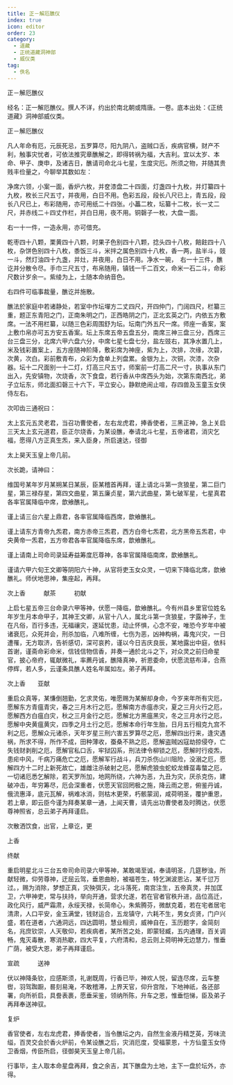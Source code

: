 ```yaml
---
title: 正－解厄醮仪
index: true
icon: editor
order: 23
category:
  - 道藏
  - 正统道藏洞神部
  - 威仪类
tag:
  - 佚名
---
```


正－解厄醮仪  

经名：正一解厄醮仪。撰人不详，约出於南北朝或隋唐。一卷。底本出处：《正统道藏》洞神部威仪类。  

正－解厄醮仪  

凡人年命有厄，元辰死忌，五罗算尽，阳九阴八，盗贼口舌，疾病官横，财产不利，触事灾忧者，可依法推究章醮解之，即得转祸为福，大吉利。宜以太岁、本命、甲子、庚申，及诸吉日，醮请司命北斗七星，生度灾厄。所须之物，并随其贵贱丰俭量之，今聊举其数如左：  

净席六领，小案一面，香炉六枚，并奁漆盘二十四面，灯盏四十九枚，并灯纂四十九枚，枚长三尺五寸，并夜用，白日不用。色彩五段，段长八尺已上，青五段，段长八尺已上，布彩随用，亦可用纸二十四张。小藟二枚，坛纂十二枚，长一丈二尺，并赤线二＋四丈作栏，并白日用，夜不用。铜磬子一枚，大盘一面。  

右一十一件，一造永用，亦可借充。  

乾枣四十八颗，栗黄四十八颗，时果子色别四十八颗，捻头四十八枚，餢飳四十八枚，杂饼色别四十八枚，黍饭三斗，米拌之属色别四十八枚，香一两，盐半斗，豉一斗，然灯油四十九盏，并灶，并夜用，白日不用。净水一碗，　右一十三件，醮讫并分散令尽。手巾三尺五寸，布帛随用，镇钱一千二百文，命米一石二斗，命彩尺数计岁余一。紫绫为上，士随本命纳音色。  

右四件可临事裁量，醮讫并施散。  

醮法於家庭中若诸静处，若室中作坛墠方二丈四尺，开四仲门，门阔四尺，栏纂三重，题正东青阳之门，正南朱明之门，正西皓阴之门，正北玄英之门，内依五方敷席。一法不用栏纂，以随三色彩周围舒为坛。坛南门外五尺一席。师座一香案，案上敷巾帛亦可五方安五香案。坛上东席五帝五盘五分，南席三神三盘三分，西席三台三盘三分，北席六甲六盘六分，中席七星七盘七分，盐左豉右，其净水置几上，米及钱彩置案上，五方座随神阶降，敷彩席为神座，紫为上，次排，次缘，次碧，次黄，次白。彩前敷青布，众彩为食单上列盘累。金银为上，次铜，次漆，次杂器。坛十二尺面别一十二灯，灯高三尺五寸，师案前一灯高二尺一寸，执事从东门出入，先安镇物，次烧香，次下食盘，若行香从中席西头为始，次第东南西北，弟子立坛东，师北面扣磬三十六下，平立安心，静默绝闹止喧，存四兽及玉童玉女侠侍左右。  

次叩齿三通祝曰：  

太上玄元五灵老君，当召功曹使者，左右龙虎君，捧香使者，三黑正神，急上关启三天太上玄元道君，臣正尔烧香，为某设醮，奉请北斗七星，五帝诸君，消灾乞福，愿得八方正真生炁，来入臣身，所启速达，径御  

太上昊天玉皇上帝几前。  

次长跪，请神曰：  

维国号某年岁月某朔某日某辰，臣某稽首再拜，谨上请北斗第一贪狼星，第二巨门星，第三禄存星，第四文曲星，第五廉贞星，第六武曲星，第七破军星，七星真君各率官属降临中席，歆飨醮礼。  

谨上请三台六星上鼎君，各率官属降临西席，歆飨醮礼。  

谨上请东方青帝九炁君，南方赤帝三炁君，西方白帝七炁君，北方黑帝五炁君，中央黄帝一炁君，五方帝君各率官属降临东席，歆飨醮礼。  

谨上请南上司命司录延寿益筹度厄尊神，各率官属降临南席，歆飨醮礼。  

谨请六甲六旬王文卿等阴阳六十神，从官将吏玉女众灵，一切来下降临北席，歆飨醮礼。师伏地思神，集座起，再拜。  

次上香　　　献茶　　　初献  

上启七星五帝三台命录六甲等神，伏愿一降临，歆飨醮礼。今有州县乡里官位姓名年岁生月本命甲子，其神王文卿，从官十八人，属北斗第一贪狼星，字露神子，生在凡俗，百行多违，无福禳灾，遂延忧患，动止怀惧，心念不安，唯恐今岁年中被诸衰厄，众死并会，刑杀加临，八难所缠，七伤为恶，凶神构祸，毒鬼兴灾，一日遭罹，无方取济，告祈感切，深可哀矜，谨以今日吉庆良辰，某地露出中庭，依科首谢，谨斋命彩命米，信钱信物信香，并奏一通於北斗之下，对众灵之前归命星官，披心帝府，辄献微礼，率藨丹诚，醮降真神，祈恩委命，伏愿流慈布泽，合燕停辉，若人多，云谨条具醮人姓名年属如左。弟子再拜。  

次上香　　亚献  

重启众真等，某慊倒翘勤，乞求灵佑，唯愿赐为某解却身命，今岁来年所有灾厄，愿解东方青瘟青灾，春之三月木行之厄，愿解南方赤瘟赤灾，夏之三月火行之厄，愿解西方白瘟白灾，秋之三月金行之厄，愿解北方黑瘟黑灾，冬之三月水行之厄，愿解中央黄瘟黄灾，四季之月土行之厄，愿解本命行年生胎，日月五行相克九宫不利之厄，愿解众元诸杀，天年岁星三刑六害五罗算尽之厄，愿解四出行来，逢灾遇祸，所求不得，所作不成，田种薄收，蚕桑不熟之厄，愿解盗贼凶寇劫掠侵夺，亡失钱财剥削之厄，愿解官私口舌，牢狱囚系，刑法律令柳锁之厄，愿解时行疫炁，患疟中风，千病万痛危亡之厄，愿解军行战斗，兵刀杀伤山川阻险，没溺之厄，愿解四方十二时上新死故亡，雄雌注杀破射之厄，愿解虎狼虫蛇蛟龙蜂虿毒螫之厄，一切诸厄悉乞解除，若天罗所加，地网所绕，六神为恶，九丑为灾，厌杀克伤，建破冲击，年穷筹尽，厄会深重者，伏愿天官回罔极之施，降云雨之恩，俯鉴丹诚，俄流惠泽，底元瓦解，祸难冰消，则枯木更荣，朽骸蒙润，咸荷明圣，覆护重恩，若上章，即云臣今谨为拜奏某章一通，上闻天曹，请先出功曹使者及时腾达，伏愿尊神照省，总云弟子再拜谨启。  

次散洒饮食，出官，上章讫，更  

上香  

终献  

重启明星北斗三台五帝司命司录六甲等神，某敢竭至诚，奉请明圣，几筵秽浊，所献轻微，仰劳尊神，迂屈云驾，垂恩曲盼，被福苍生，特乞渊波恩沾，某千愆万过。，赐为消除，梦想正真，灾殃弭灭，北斗落死，南宫注生，五帝真灵，并加匡卫，六甲神吏，常与扶持，举向开通，营求允遂，若在官者官秩升进，品位高迁，政化风行，威严霜肃，永绥天禄，长简帝心，朱紫腾芬，微猷克着，若在宅者居宅清肃，人口平安，金玉满堂，钱财运合，五龙镇守，六耗不生，男女贞贤，门户兴盛，若在道者，六通洞远，四达圆明，慧业相资，威神自在，玉历题字，金简刻名，兆庶钦崇，人天敬仰，若疾病者，某所苦之处，即蒙轻臧，五内通理，百关调畅，鬼灭毒散，寒消热歇，四大平复，六府清和，总云则上荷明神无边慧力，惟垂广荫，被受大恩，弟子再拜谨启。  

宣疏　　　送神  

伏以神降条钦，应感斯须，礼谢既周，行香已毕，神欢人悦，留连尽席，云车整辔，羽驾踟蹰，晷刻易淹，不敢稽滞，上界天官，仰升宫陛，下地神祇，各还部署，向所祈启，具誊表裹，愿垂采鉴，领纳所陈，升车之恩，惟垂恺悌，臣及弟子再拜奉送神驭。  

复炉  

香官使者，左右龙虎君，捧香使者，当令醮坛之内，自然生金液丹精芝英，芳味流缢，百灵交会於香火炉前，令某设醮之后，灾消厄度，受福蒙恩，十方仙童玉女侍卫香烟，传臣所启，径御昊天玉皇上帝几前。  

行事毕，主人取本命星盘再拜，食之余吉，其下醮盘为土地，主下一盘於坛外，亦得。  
